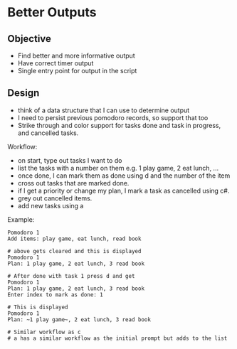 # Better Outputs
## Objective
- Find better and more informative output
- Have correct timer output
- Single entry point for output in the script

## Design
- think of a data structure that I can use to determine output
- I need to persist previous pomodoro records, so support that too
- Strike through and color support for tasks done and task in progress, and
  cancelled tasks.


Workflow:
- on start, type out tasks I want to do
- list the tasks with a number on them e.g. 1 play game, 2 eat lunch, ...
- once done, I can mark them as done using d and the number of the item
- cross out tasks that are marked done.
- if I get a priority or change my plan, I mark a task as cancelled using c#.
- grey out cancelled items.
- add new tasks using a

Example:

```
Pomodoro 1
Add items: play game, eat lunch, read book

# above gets cleared and this is displayed
Pomodoro 1
Plan: 1 play game, 2 eat lunch, 3 read book

# After done with task 1 press d and get
Pomodoro 1
Plan: 1 play game, 2 eat lunch, 3 read book
Enter index to mark as done: 1

# This is displayed
Pomodoro 1
Plan: ~1 play game~, 2 eat lunch, 3 read book

# Similar workflow as c
# a has a similar workflow as the initial prompt but adds to the list
```
